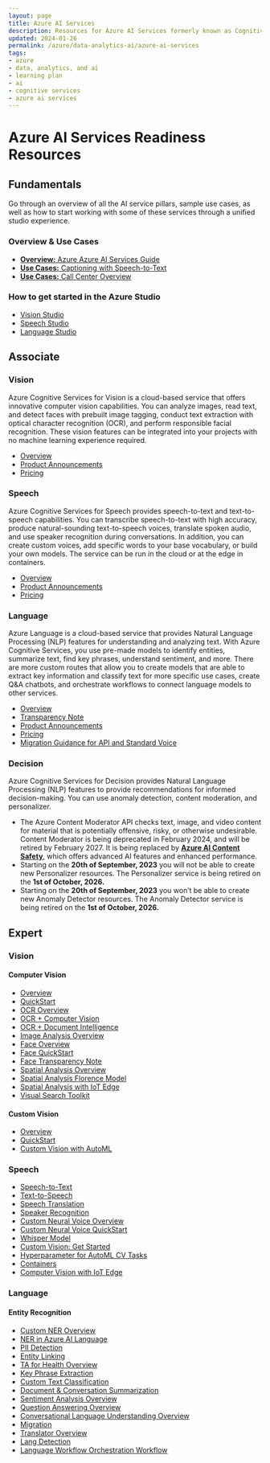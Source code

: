 ```yaml
---
layout: page
title: Azure AI Services
description: Resources for Azure AI Services formerly known as Cognitive Services 
updated: 2024-01-26
permalink: /azure/data-analytics-ai/azure-ai-services
tags: 
- azure
- data, analytics, and ai
- learning plan
- ai
- cognitive services
- azure ai services
---
```


# Azure AI Services Readiness Resources

## Fundamentals
Go through an overview of all the AI service pillars, sample use cases, as well as how to start working with some of these services through a unified studio experience.

### Overview & Use Cases
* [**Overview:** Azure Azure AI Services Guide](https://learn.microsoft.com/en-us/azure/ai-services/)
* [**Use Cases:** Captioning with Speech-to-Text](https://learn.microsoft.com/en-us/azure/cognitive-services/speech-service/captioning-concepts?pivots=programming-language-csharp)
* [**Use Cases:** Call Center Overview](https://learn.microsoft.com/en-us/azure/cognitive-services/speech-service/call-center-overview)

### How to get started in the Azure Studio
* [Vision Studio](https://portal.vision.cognitive.azure.com/gallery/featured)
* [Speech Studio](https://speech.microsoft.com/)
* [Language Studio](https://language.cognitive.azure.com/)


## Associate

### Vision
Azure Cognitive Services for Vision is a cloud-based service that offers innovative computer vision capabilities. You can analyze images, read text, and detect faces with prebuilt image tagging, conduct text extraction with optical character recognition (OCR), and perform responsible facial recognition. These vision features can be integrated into your projects with no machine learning experience required.

* [Overview](https://learn.microsoft.com/en-us/azure/cognitive-services/computer-vision/)
* [Product Announcements](https://learn.microsoft.com/en-us/azure/ai-services/computer-vision/whats-new)
* [Pricing](https://azure.microsoft.com/en-us/pricing/details/cognitive-services/computer-vision/)
  
### Speech 
Azure Cognitive Services for Speech provides speech-to-text and text-to-speech capabilities. You can transcribe speech-to-text with high accuracy, produce natural-sounding text-to-speech voices, translate spoken audio, and use speaker recognition during conversations. In addition, you can create custom voices, add specific words to your base vocabulary, or build your own models. The service can be run in the cloud or at the edge in containers. 

* [Overview](https://learn.microsoft.com/en-us/azure/cognitive-services/speech-service/)
* [Product Announcements](https://learn.microsoft.com/en-us/azure/ai-services/speech-service/releasenotes?tabs=speech-sdk)
* [Pricing](https://azure.microsoft.com/en-us/pricing/details/cognitive-services/speech-services/)
  
### Language 
Azure Language is a cloud-based service that provides Natural Language Processing (NLP) features for understanding and analyzing text. With Azure Cognitive Services, you use pre-made models to identify entities, summarize text, find key phrases, understand sentiment, and more. There are more custom routes that allow you to create models that are able to extract key information and classify text for more specific use cases, create Q&A chatbots, and orchestrate  workflows to connect language models to other services.

* [Overview](https://learn.microsoft.com/en-us/azure/cognitive-services/language-service/overview)
* [Transparency Note](https://learn.microsoft.com/en-us/legal/cognitive-services/language-service/transparency-note?context=%2Fazure%2Fcognitive-services%2Flanguage-service%2Fcontext%2Fcontext)
* [Product Announcements](https://learn.microsoft.com/en-us/azure/ai-services/language-service/whats-new?tabs=csharp)
* [Pricing](https://azure.microsoft.com/en-us/pricing/details/cognitive-services/language-service/)
* [Migration Guidance for API and Standard Voice](https://learn.microsoft.com/en-us/azure/ai-services/speech-service/migration-overview-neural-voice)
  
### Decision
Azure Cognitive Services for Decision provides Natural Language Processing (NLP) features to provide recommendations for informed decision-making. You can use anomaly detection, content moderation, and personalizer.

* The Azure Content Moderator API checks text, image, and video content for material that is potentially offensive, risky, or otherwise undesirable. Content Moderator is being deprecated in February 2024, and will be retired by February 2027. It is being replaced by **[Azure AI Content Safety](https://learn.microsoft.com/en-us/azure/ai-services/content-safety/)**, which offers advanced AI features and enhanced performance.
* Starting on the **20th of September, 2023** you will not be able to create new Personalizer resources. The Personalizer service is being retired on the **1st of October, 2026.**
* Starting on the **20th of September, 2023** you won’t be able to create new Anomaly Detector resources. The Anomaly Detector service is being retired on the **1st of October, 2026.**


## Expert

### Vision

#### Computer Vision
* [Overview](https://learn.microsoft.com/en-us/azure/cognitive-services/computer-vision/overview)
* [QuickStart](https://learn.microsoft.com/en-us/training/paths/explore-computer-vision-microsoft-azure/)
* [OCR Overview](https://learn.microsoft.com/en-us/azure/cognitive-services/computer-vision/overview-ocr)
* [OCR + Computer Vision](https://www.youtube.com/watch?v=PrjlfdFRUrc&list=PLlrxD0HtieHi0mwteKBOfEeOYf0LJU4O1&index=18)
* [OCR + Document Intelligence](https://learn.microsoft.com/en-us/azure/ai-services/document-intelligence/concept-read?view=doc-intel-4.0.0)
* [Image Analysis Overview](https://learn.microsoft.com/en-us/azure/ai-services/computer-vision/overview-image-analysis?tabs=4-0)
* [Face Overview](https://learn.microsoft.com/en-us/azure/ai-services/computer-vision/overview-identity)
* [Face QuickStart](https://learn.microsoft.com/en-us/training/modules/detect-analyze-faces/)
* [Face Transparency Note](https://azure.microsoft.com/mediahandler/files/resourcefiles/transparency-note-azure-cognitive-services-face-api/Face%20API%20Transparency%20Note%20(March%202019).pdf)
* [Spatial Analysis Overview](https://learn.microsoft.com/en-us/azure/ai-services/computer-vision/intro-to-spatial-analysis-public-preview)
* [Spatial Analysis Florence Model](https://azure.microsoft.com/en-us/blog/announcing-a-renaissance-in-computer-vision-ai-with-microsofts-florence-foundation-model/)
* [Spatial Analysis with IoT Edge](https://learn.microsoft.com/en-us/azure/architecture/guide/iot-edge-vision/)
* [Visual Search Toolkit](https://www.youtube.com/watch?v=ZEwaqkMkLUY&list=PLlrxD0HtieHi0mwteKBOfEeOYf0LJU4O1&index=9)

#### Custom Vision
* [Overview](https://learn.microsoft.com/en-us/azure/ai-services/custom-vision-service/overview)
* [QuickStart](https://learn.microsoft.com/en-us/training/modules/classify-images-custom-vision/)
* [Custom Vision with AutoML](https://www.youtube.com/watch?v=VvTjHzcYuaQ&list=PLlrxD0HtieHi0mwteKBOfEeOYf0LJU4O1&index=39)

### Speech 
* [Speech-to-Text](https://learn.microsoft.com/en-us/azure/cognitive-services/speech-service/speech-to-text)
* [Text-to-Speech ](https://learn.microsoft.com/en-us/azure/cognitive-services/speech-service/text-to-speech)
* [Speech Translation](https://learn.microsoft.com/en-us/azure/cognitive-services/speech-service/get-started-speech-translation?tabs=terminal&pivots=programming-language-csharp)
* [Speaker Recognition](https://learn.microsoft.com/en-us/azure/cognitive-services/speech-service/speaker-recognition-overview)
* [Custom Neural Voice Overview](https://learn.microsoft.com/en-us/azure/cognitive-services/speech-service/custom-neural-voice)
* [Custom Neural Voice QuickStart](https://www.youtube.com/watch?v=di3vKMhyLaY)
* [Whisper Model](https://learn.microsoft.com/en-us/azure/ai-services/speech-service/whisper-overview)
* [Custom Vision: Get Started](https://github.com/azure-samples/rock-paper-scissors-customvision/tree/master/)
* [Hyperparameter for AutoML CV Tasks](https://learn.microsoft.com/en-us/azure/machine-learning/reference-automl-images-hyperparameters)
* [Containers](https://learn.microsoft.com/en-us/azure/cognitive-services/containers/container-faq)
* [Computer Vision with IoT Edge](https://learn.microsoft.com/en-us/azure/architecture/guide/iot-edge-vision/)

### Language

#### Entity Recognition
* [Custom NER Overview](https://learn.microsoft.com/en-us/azure/ai-services/language-service/custom-named-entity-recognition/overview)
* [NER in Azure AI Language](https://learn.microsoft.com/en-us/azure/ai-services/language-service/named-entity-recognition/overview)
* [PII Detection](https://learn.microsoft.com/en-us/azure/ai-services/language-service/personally-identifiable-information/overview)
* [Entity Linking](https://learn.microsoft.com/en-us/azure/ai-services/language-service/entity-linking/overview)
* [TA for Health Overview](https://learn.microsoft.com/en-us/azure/ai-services/language-service/text-analytics-for-health/overview?tabs=ner)
* [Key Phrase Extraction](https://learn.microsoft.com/en-us/azure/ai-services/language-service/key-phrase-extraction/overview)
* [Custom Text Classification](https://learn.microsoft.com/en-us/azure/ai-services/language-service/custom-text-classification/overview)
* [Document & Conversation Summarization](https://learn.microsoft.com/en-us/azure/ai-services/language-service/summarization/overview?tabs=document-summarization)
* [Sentiment Analysis Overview](https://learn.microsoft.com/en-us/azure/ai-services/language-service/sentiment-opinion-mining/overview?tabs=prebuilt)
* [Question Answering Overview](https://learn.microsoft.com/en-us/azure/ai-services/language-service/question-answering/overview)
* [Conversational Language Understanding Overview](https://learn.microsoft.com/en-us/azure/ai-services/language-service/conversational-language-understanding/overview)
* [Migration](https://learn.microsoft.com/en-us/azure/ai-services/language-service/concepts/migrate)
* [Translator Overview](https://learn.microsoft.com/en-us/azure/ai-services/translator/translator-overview)
* [Lang Detection](https://learn.microsoft.com/en-us/azure/ai-services/language-service/language-detection/overview)
* [Language Workflow Orchestration Workflow](https://learn.microsoft.com/en-us/azure/ai-services/language-service/orchestration-workflow/overview)